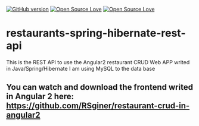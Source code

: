 [![GitHub version](https://badge.fury.io/gh/rsginer%2Frestaurants-spring-hibernate-rest-api.svg)](https://badge.fury.io/gh/rsginer%2Frestaurants-spring-hibernate-rest-api)
[![Open Source Love](https://badges.frapsoft.com/os/v1/open-source.svg?v=102)](https://github.com/RSginer/rcalendarjs/blob/master/LICENSE.md)
[![Open Source Love](https://badges.frapsoft.com/os/mit/mit.svg?v=102)](https://github.com/RSginer/restaurans-spring-hibernate-rest-api/blob/master/LICENSE.md)
# restaurants-spring-hibernate-rest-api
This is the REST API to use the Angular2 restaurant CRUD Web APP writed in Java/Spring/Hibernate I am using MySQL to the data base
## You can watch and download the frontend writed in Angular 2 here: <a href="https://github.com/RSginer/restaurant-crud-in-angular2">https://github.com/RSginer/restaurant-crud-in-angular2</a>

